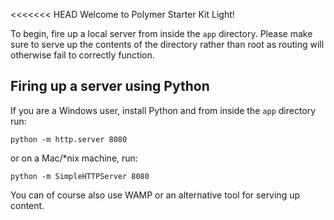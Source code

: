 <<<<<<< HEAD
Welcome to Polymer Starter Kit Light!

To begin, fire up a local server from inside the `app` directory. Please make sure to serve up the contents of the directory rather than root as routing will otherwise fail to correctly function.

## Firing up a server using Python

If you are a Windows user, install Python and from inside the `app` directory run:

```
python -m http.server 8080
```

or on a Mac/*nix machine, run:

```
python -m SimpleHTTPServer 8080
```

You can of course also use WAMP or an alternative tool for serving up content. 